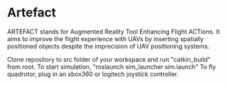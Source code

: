 # Artefact

ARTEFACT stands for Augmented Reality Tool Enhancing Flight ACTions.
It aims to improve the flight experience with UAVs by inserting  spatially positioned objects despite the imprecision of UAV positioning systems.

Clone repository to src folder of your workspace and run "catkin_build" from root. To start simulation, "roslaunch sim_launcher sim.launch"
To fly quadrotor, plug in an xbox360 or logitech joystick controller.
